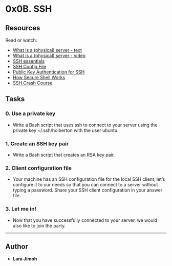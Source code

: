 # 0x0B. SSH

## Resources

Read or watch:
* [What is a (physical) server - text](https://intranet.hbtn.io/rltoken/PXE-o9DWronMp4ETwADOpg)
* [What is a (physical) server - video](https://intranet.hbtn.io/rltoken/IfLc3lxSs4w5xdsFlRDPWw)
* [SSH essentials](https://intranet.hbtn.io/rltoken/qKJi0RXLqaCLkHLCLhiYNA)
* [SSH Config File](https://intranet.hbtn.io/rltoken/DNiFD9w9Gx0mnQk5nXbtjg)
* [Public Key Authentication for SSH](https://intranet.hbtn.io/rltoken/ZBYjVLcJ-ck-CFjndgSDBw)
* [How Secure Shell Works](https://intranet.hbtn.io/rltoken/SW2m2e0KMA2K1dXk_0M0CA)
* [SSH Crash Course](https://intranet.hbtn.io/rltoken/8N-RlUma9lwGfyZp1_C-Wg)

## Tasks

### 0. Use a private key
* Write a Bash script that uses ssh to connect to your server using the private key ~/.ssh/holberton with the user ubuntu.

### 1. Create an SSH key pair
* Write a Bash script that creates an RSA key pair.

### 2. Client configuration file
* Your machine has an SSH configuration file for the local SSH client, let’s configure it to our needs so that you can connect to a server without typing a password. Share your SSH client configuration in your answer file.

### 3. Let me in!
* Now that you have successfully connected to your server, we would also like to join the party.

---
## Author
* **Lara Jimoh**

